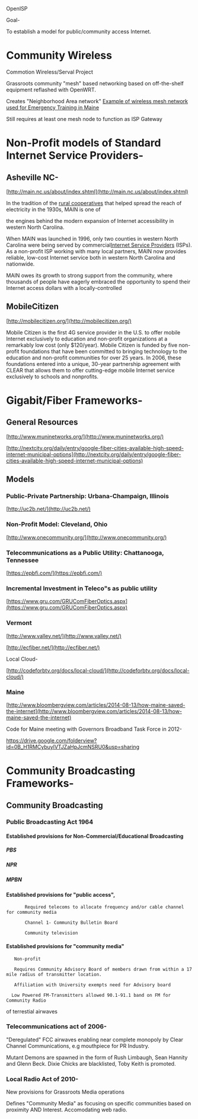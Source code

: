 
OpenISP 

Goal-

 To establish a model for public/community access Internet.

# Community Wireless 

Commotion Wireless/Serval Project

  Grassroots community "mesh" based networking based on off-the-shelf equipment reflashed with OpenWRT.

  Creates "Neighborhood Area network"
  [Example of wireless mesh network used for Emergency Training in Maine](http://villagetelco.org/2013/08/use-of-the-mesh-potato-at-a-wildfire-exercise-in-maine/)

  Still requires at least one mesh node to function as ISP Gateway

# Non-Profit models of Standard Internet Service Providers-

##   Asheville NC- 

[http://main.nc.us/about/index.shtml](http://main.nc.us/about/index.shtml)

In the tradition of the [rural cooperatives](http://www.reaenergy.com/content/history-cooperatives) that helped spread the reach of electricity in the 1930s, MAIN is one of

the engines behind the modern expansion of Internet accessibility in western North Carolina.

When MAIN was launched in 1996, only two counties in western North Carolina were being served by commercial[Internet Service Providers](http://en.wikipedia.org/wiki/Internet_service_provider) (ISPs). As a non-profit ISP working with many local partners, MAIN now provides reliable, low-cost Internet service both in western North Carolina and nationwide.

MAIN owes its growth to strong support from the community, where thousands of people have eagerly embraced the opportunity to spend their Internet access dollars with a locally-controlled 
## MobileCitizen

[http://mobilecitizen.org/](http://mobilecitizen.org/)

Mobile Citizen is the first 4G service provider in the U.S. to offer mobile Internet exclusively to education and non-profit organizations at a remarkably low cost (only $120/year). Mobile Citizen is funded by five non-profit foundations that have been committed to bringing technology to the education and non-profit communities for over 25 years. In 2006, these foundations entered into a unique, 30-year partnership agreement with CLEAR that allows them to offer cutting-edge mobile Internet service exclusively to schools and nonprofits.

# Gigabit/Fiber Frameworks-

## General Resources

[http://www.muninetworks.org/](http://www.muninetworks.org/)

[http://nextcity.org/daily/entry/google-fiber-cities-available-high-speed-internet-municipal-options](http://nextcity.org/daily/entry/google-fiber-cities-available-high-speed-internet-municipal-options)

## Models

### Public-Private Partnership: Urbana-Champaign, Illinois

[http://uc2b.net/](http://uc2b.net/)

### Non-Profit Model: Cleveland, Ohio

[http://www.onecommunity.org/](http://www.onecommunity.org/)

### Telecommunications as a Public Utility: Chattanooga, Tennessee

[https://epbfi.com/](https://epbfi.com/)

### Incremental Investment in Teleco"s as public utility

[https://www.gru.com/GRUComFiberOptics.aspx](https://www.gru.com/GRUComFiberOptics.aspx)

### Vermont 

[http://www.valley.net/](http://www.valley.net/)

[http://ecfiber.net/](http://ecfiber.net/)

Local Cloud-

[http://codeforbtv.org/docs/local-cloud/](http://codeforbtv.org/docs/local-cloud/)

### Maine

[http://www.bloombergview.com/articles/2014-08-13/how-maine-saved-the-internet](http://www.bloombergview.com/articles/2014-08-13/how-maine-saved-the-internet)

Code for Maine meeting with Governors Broadband Task Force in 2012-

https://drive.google.com/folderview?id=0B_H1RMCybuylVTJZaHpJcmNSRU0&usp=sharing

 

# Community Broadcasting Frameworks-

##    Community Broadcasting

###      Public Broadcasting Act 1964

####           Established provisions for Non-Commercial/Educational Broadcasting

#####        PBS

#####        NPR

#####        MPBN 

           

####  Established provisions for "public access",

           Required telecoms to allocate frequency and/or cable channel for community media

           Channel 1- Community Bulletin Board

           Community television

####              

####            Established provisions for "community media"

       Non-profit

       Requires Community Advisory Board of members drawn from within a 17 mile radius of transmitter location.

       Affiliation with University exempts need for Advisory board

      Low Powered FM-Transmitters allowed 90.1-91.1 band on FM for Community Radio    

of terrestial airwaves 

    

###  Telecommunications act of 2006- 

"Deregulated" FCC airwaves enabling near complete monopoly by Clear Channel Communications, e.g mouthpiece for PR Industry.

 Mutant Demons are spawned in the form of Rush Limbaugh, Sean Hannity and Glenn Beck. Dixie Chicks are blacklisted, Toby Keith is promoted.

###   Local Radio Act of 2010-

   New provisions for Grassroots Media operations 

   Defines "Community Media" as focusing on specific communities based on proximity AND Interest.  Accomodating web radio.  

               
